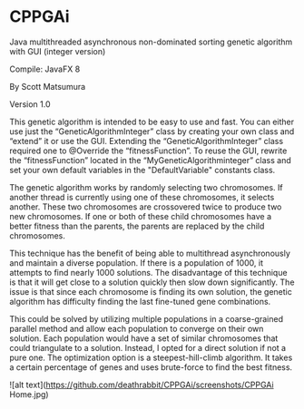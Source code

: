 # CPPGAi
Java multithreaded asynchronous non-dominated sorting genetic algorithm with GUI (integer version)

Compile: JavaFX 8

By Scott Matsumura

Version 1.0

This genetic algorithm is intended to be easy to use and fast.  You can either use just the “GeneticAlgorithmInteger” class by creating your own class and “extend” it or use the GUI.  Extending the “GeneticAlgorithmInteger” class required one to @Override the “fitnessFunction”.  To reuse the GUI, rewrite the “fitnessFunction” located in the “MyGeneticAlgorithminteger” class and set your own default variables in the "DefaultVariable" constants class.

The genetic algorithm works by randomly selecting two chromosomes.  If another thread is currently using one of these chromosomes, it selects another.  These two chromosomes are crossovered twice to produce two new chromosomes.  If one or both of these child chromosomes have a better fitness than the parents, the parents are replaced by the child chromosomes.

This technique has the benefit of being able to multithread asynchronously and maintain a diverse population.  If there is a population of 1000, it attempts to find nearly 1000 solutions.  The disadvantage of this technique is that it will get close to a solution quickly then slow down significantly.  The issue is that since each chromosome is finding its own solution, the genetic algorithm has difficulty finding the last fine-tuned gene combinations.

This could be solved by utilizing multiple populations in a coarse-grained parallel method and allow each population to converge on their own solution.  Each population would have a set of similar chromosomes that could triangulate to a solution.  Instead, I opted for a direct solution if not a pure one.  The optimization option is a steepest-hill-climb algorithm.  It takes a certain percentage of genes and uses brute-force to find the best fitness.

![alt text](https://github.com/deathrabbit/CPPGAi/screenshots/CPPGAi Home.jpg)
